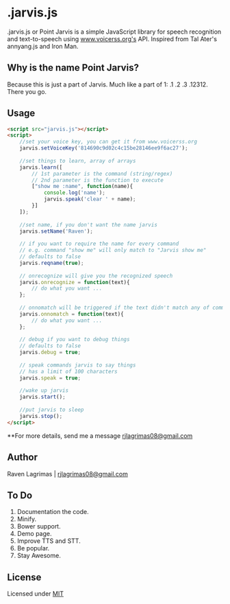 .jarvis.js
==========

.jarvis.js or Point Jarvis is a simple JavaScript library for speech recognition and text-to-speech using www.voicerss.org's API. Inspired from Tal Ater's annyang.js and Iron Man.


Why is the name Point Jarvis?
---
Because this is just a part of Jarvis. Much like a part of 1: .1 .2 .3 .12312. There you go.


Usage
-----
````html
<script src="jarvis.js"></script>
<script>
	//set your voice key, you can get it from www.voicerss.org
	jarvis.setVoiceKey('814690c9d02c4c15be28146ee9f6ac27');
	
	//set things to learn, array of arrays
	jarvis.learn([
		// 1st parameter is the command (string/regex)
		// 2nd parameter is the function to execute
		["show me :name", function(name){
			console.log('name');
			jarvis.speak('clear ' + name);
		}]
	]);
	
	//set name, if you don't want the name jarvis
	jarvis.setName('Raven');
	
	// if you want to require the name for every command
	// e.g. command "show me" will only match to "Jarvis show me"
	// defaults to false
	jarvis.reqname(true);
	
	// onrecognize will give you the recognized speech
	jarvis.onrecognize = function(text){
		// do what you want ...
	};
	
	// onnomatch will be triggered if the text didn't match any of commands
	jarvis.onnomatch = function(text){
		// do what you want ...
	};
	
	// debug if you want to debug things
	// defaults to false
	jarvis.debug = true;
	
	// speak commands jarvis to say things
	// has a limit of 100 characters
	jarvis.speak = true;
	
	//wake up jarvis
	jarvis.start();
	
	//put jarvis to sleep
	jarvis.stop();
</script>
````

**For more details, send me a message [rjlagrimas08@gmail.com](mailto:rjlagrimas08@gmail.com)

Author
------
Raven Lagrimas | rjlagrimas08@gmail.com

To Do
------
1. Documentation the code.
2. Minify.
3. Bower support.
4. Demo page.
5. Improve TTS and STT.
6. Be popular.
7. Stay Awesome.

License
-------
Licensed under [MIT](https://github.com/ravenjohn/.jarvis.js/blob/master/LICENSE)
